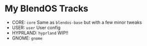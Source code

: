 # My BlendOS Tracks
* CORE: `core`           Same as `blendos-base` but with a few minor tweaks
* USER: `user`              User config
* HYPRLAND: `hyprland`   WIP!!
* GNOME: `gnome`